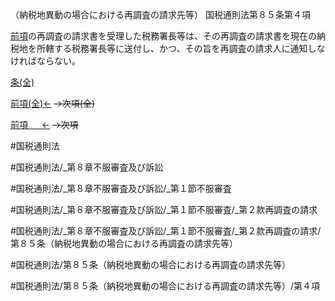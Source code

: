 （納税地異動の場合における再調査の請求先等）
国税通則法第８５条第４項

[前項](国税通則法＿＿＿＿＿第８５条第３項)の再調査の請求書を受理した税務署長等は、その再調査の請求書を現在の納税地を所轄する税務署長等に送付し、かつ、その旨を再調査の請求人に通知しなければならない。

[条(全)](国税通則法＿＿＿＿＿第８５条_.md)

[前項(全)←](国税通則法＿＿＿＿＿第８５条第３項_.md)  ~~→次項(全)~~

[前項 　 ←](国税通則法＿＿＿＿＿第８５条第３項.md)  ~~→次項~~



#国税通則法

#国税通則法/_第８章不服審査及び訴訟

#国税通則法/_第８章不服審査及び訴訟/_第１節不服審査

#国税通則法/_第８章不服審査及び訴訟/_第１節不服審査/_第２款再調査の請求

#国税通則法/_第８章不服審査及び訴訟/_第１節不服審査/_第２款再調査の請求/第８５条（納税地異動の場合における再調査の請求先等）

#国税通則法/第８５条（納税地異動の場合における再調査の請求先等）

#国税通則法/第８５条（納税地異動の場合における再調査の請求先等）/第４項

